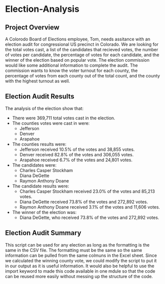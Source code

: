 # Election-Analysis

## Project Overview
A Colorodo Board of Elections employee, Tom, needs assitance with an election audit for congressional US precinct in Colorado. We are looking for the total votes cast, a list of the candidates that recieved votes, the number of votes per candidate,  the percentage of votes for each candidate, and the winner of the election based on popular vote. The election commission would like some additional information to complete the audit. The commission wants to know the voter turnout for each county, the percentage of votes from each county out of the total count, and the county with the highest turnout as well. 

## Election Audit Results
The analysis of the election show that:
* There were 369,711 total votes cast in the election. 
* The counties votes were cast in were:
    - Jefferson
    - Denver
    - Arapahoe
* The counties results were:
    - Jefferson received 10.5% of the votes and 38,855 votes.
    - Denver received 82.8% of the votes and 306,055 votes.
    - Arapahoe received 6.7% of the votes and 24,801 votes.
* The candidates were:
    - Charles Casper Stockham
    - Diana DeGette
    - Raymon Anthony Doane
* The candidate results were:
    - Charles Casper Stockham received 23.0% of the votes and 85,213 votes.
    - Diana DeGette received 73.8% of the votes and 272,892 votes.
    - Raymon Anthony Doane received 3.1% of the votes and 11,606 votes.
* The winner of the election was:
    - Diana DeGette, who received 73.8% of the votes and 272,892 votes.

## Election Audit Summary
This script can be used for any election as long as the formatting is the same in the CSV file. The formatting must be the same so the same information can be pulled from the same colmuns in the Excel sheet. Since we calculated the winning county vote, we could modify the script to put it in our output as it is useful information. It would also be helpful to use the import keyword to made this code available in one mdule so that the code can be reused more easily without messing up the structure of the code.
